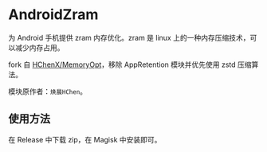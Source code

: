 # AndroidZram

为 Android 手机提供 zram 内存优化。zram 是 linux 上的一种内存压缩技术，可以减少内存占用。

fork 自 [HChenX/MemoryOpt](https://github.com/HChenX/MemoryOpt)，移除 AppRetention 模块并优先使用 zstd 压缩算法。

模块原作者：`焕晨HChen`。

## 使用方法

在 Release 中下载 zip，在 Magisk 中安装即可。
